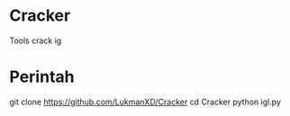 # Cracker 
Tools crack ig



# Perintah 
git clone https://github.com/LukmanXD/Cracker
cd Cracker
python igl.py
